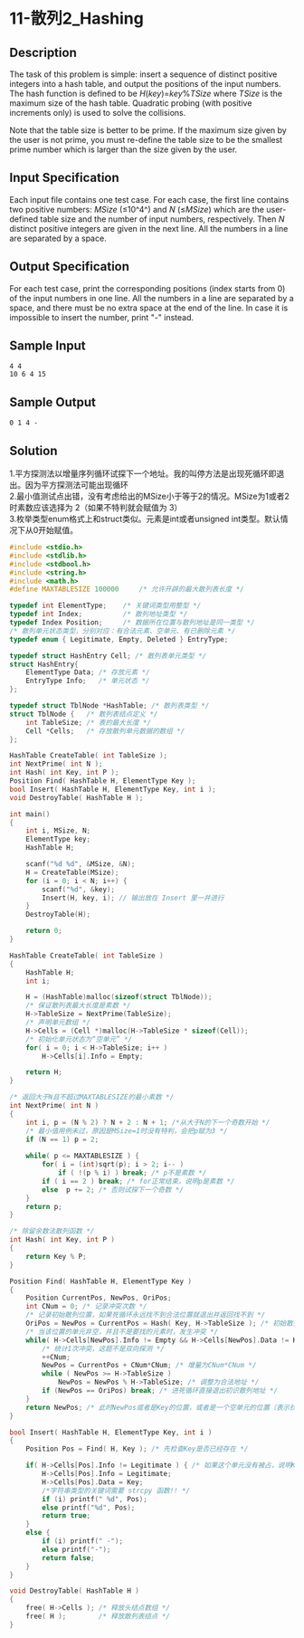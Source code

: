 # 11-散列2_Hashing

## Description

The task of this problem is simple: insert a sequence of distinct positive integers into a hash table, and output the positions of the input numbers. The hash function is defined to be *H*(*key*)=*key*%*TSize* where *TSize* is the maximum size of the hash table. Quadratic probing (with positive increments only) is used to solve the collisions.

Note that the table size is better to be prime. If the maximum size given by the user is not prime, you must re-define the table size to be the smallest prime number which is larger than the size given by the user.



## Input Specification

Each input file contains one test case. For each case, the first line contains two positive numbers: *MSize* (≤10^4^) and *N* (≤*MSize*) which are the user-defined table size and the number of input numbers, respectively. Then *N* distinct positive integers are given in the next line. All the numbers in a line are separated by a space.



## Output Specification

For each test case, print the corresponding positions (index starts from 0) of the input numbers in one line. All the numbers in a line are separated by a space, and there must be no extra space at the end of the line. In case it is impossible to insert the number, print "-" instead.



## Sample Input

```
4 4
10 6 4 15
```



## Sample Output

```
0 1 4 -
```



## Solution

1.平方探测法以增量序列循环试探下一个地址。我的叫停方法是出现死循环即退出。因为平方探测法可能出现循环  
2.最小值测试点出错，没有考虑给出的MSize小于等于2的情况。MSize为1或者2时素数应该选择为 2（如果不特判就会赋值为 3）  
3.枚举类型enum格式上和struct类似。元素是int或者unsigned int类型。默认情况下从0开始赋值。

```C
#include <stdio.h>
#include <stdlib.h>
#include <stdbool.h>
#include <string.h>
#include <math.h>
#define MAXTABLESIZE 100000     /* 允许开辟的最大散列表长度 */

typedef int ElementType;    /* 关键词类型用整型 */
typedef int Index;          /* 散列地址类型 */
typedef Index Position;     /* 数据所在位置与散列地址是同一类型 */
/* 散列单元状态类型，分别对应：有合法元素、空单元、有已删除元素 */
typedef enum { Legitimate, Empty, Deleted } EntryType;

typedef struct HashEntry Cell; /* 散列表单元类型 */
struct HashEntry{
    ElementType Data; /* 存放元素 */
    EntryType Info;   /* 单元状态 */
};

typedef struct TblNode *HashTable; /* 散列表类型 */
struct TblNode {   /* 散列表结点定义 */
    int TableSize; /* 表的最大长度 */
    Cell *Cells;   /* 存放散列单元数据的数组 */
};

HashTable CreateTable( int TableSize );
int NextPrime( int N );
int Hash( int Key, int P );
Position Find( HashTable H, ElementType Key );
bool Insert( HashTable H, ElementType Key, int i );
void DestroyTable( HashTable H );

int main()
{
    int i, MSize, N;
    ElementType key;
    HashTable H;

    scanf("%d %d", &MSize, &N);
    H = CreateTable(MSize);
    for (i = 0; i < N; i++) {
        scanf("%d", &key);
        Insert(H, key, i); // 输出放在 Insert 里一并进行
    }
    DestroyTable(H);

    return 0;
}

HashTable CreateTable( int TableSize )
{
    HashTable H;
    int i;

    H = (HashTable)malloc(sizeof(struct TblNode));
    /* 保证散列表最大长度是素数 */
    H->TableSize = NextPrime(TableSize);
    /* 声明单元数组 */
    H->Cells = (Cell *)malloc(H->TableSize * sizeof(Cell));
    /* 初始化单元状态为“空单元” */
    for( i = 0; i < H->TableSize; i++ )
        H->Cells[i].Info = Empty;

    return H;
}

/* 返回大于N且不超过MAXTABLESIZE的最小素数 */
int NextPrime( int N )
{ 
    int i, p = (N % 2) ? N + 2 : N + 1; /*从大于N的下一个奇数开始 */
    /* 最小值用例未过，原因是MSize=1时没有特判，会把p赋为3 */
    if (N == 1) p = 2;
    
    while( p <= MAXTABLESIZE ) {
        for( i = (int)sqrt(p); i > 2; i-- )
            if ( !(p % i) ) break; /* p不是素数 */
        if ( i == 2 ) break; /* for正常结束，说明p是素数 */
        else  p += 2; /* 否则试探下一个奇数 */
    }
    return p;
}

/* 除留余数法散列函数 */
int Hash( int Key, int P )
{
    return Key % P;
}

Position Find( HashTable H, ElementType Key )
{
    Position CurrentPos, NewPos, OriPos;
    int CNum = 0; /* 记录冲突次数 */
    /* 记录初始散列位置，如果死循环永远找不到合法位置就退出并返回找不到 */
    OriPos = NewPos = CurrentPos = Hash( Key, H->TableSize ); /* 初始散列位置 */
    /* 当该位置的单元非空，并且不是要找的元素时，发生冲突 */
    while( H->Cells[NewPos].Info != Empty && H->Cells[NewPos].Data != Key ) {
        /* 统计1次冲突，这题不是双向探测 */
        ++CNum;
        NewPos = CurrentPos + CNum*CNum; /* 增量为CNum*CNum */
        while ( NewPos >= H->TableSize )
            NewPos = NewPos % H->TableSize; /* 调整为合法地址 */
        if (NewPos == OriPos) break; /* 进死循环直接退出初识散列地址 */
    }
    return NewPos; /* 此时NewPos或者是Key的位置，或者是一个空单元的位置（表示找不到）*/
}

bool Insert( HashTable H, ElementType Key, int i )
{
    Position Pos = Find( H, Key ); /* 先检查Key是否已经存在 */

    if( H->Cells[Pos].Info != Legitimate ) { /* 如果这个单元没有被占，说明Key可以插入在此 */
        H->Cells[Pos].Info = Legitimate;
        H->Cells[Pos].Data = Key;
        /*字符串类型的关键词需要 strcpy 函数!! */
        if (i) printf(" %d", Pos);
        else printf("%d", Pos);
        return true;
    }
    else {
        if (i) printf(" -");
        else printf("-");
        return false;
    }
}

void DestroyTable( HashTable H )
{
    free( H->Cells ); /* 释放头结点数组 */
    free( H );        /* 释放散列表结点 */
}
```


